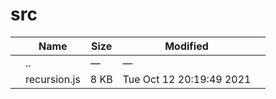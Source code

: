 src
===

<table><thead><tr class="header"><th></th><th>Name</th><th>Size</th><th>Modified</th><th></th></tr></thead><tbody><tr class="odd"><td></td><td><span class="goup">..</span></td><td>—</td><td>—</td><td></td></tr><tr class="even"><td></td><td><span class="name">recursion.js</span></td><td>8 KB</td><td>Tue Oct 12 20:19:49 2021</td><td></td></tr></tbody></table>
